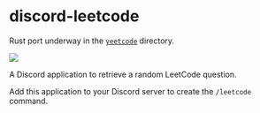 # discord-leetcode

Rust port underway in the [`yeetcode`](yeetcode) directory.

<p>
  <a href="https://discord.com/api/oauth2/authorize?client_id=1071271199201558608&permissions=0&scope=bot">
    <img src="https://img.shields.io/badge/add%20to%20discord-%235865F2?style=for-the-badge&logo=Discord&logoColor=white"/>
  </a>
</p>

A Discord application to retrieve a random LeetCode question.

Add this application to your Discord server to create the `/leetcode` command.
